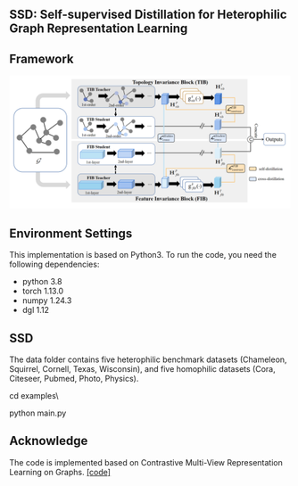 ## SSD: Self-supervised Distillation for Heterophilic Graph Representation Learning

## Framework

![Framework](Framework.png)



## Environment Settings
This implementation is based on Python3. To run the code, you need the following dependencies:

* python 3.8
* torch 1.13.0
* numpy 1.24.3
* dgl 1.12


## SSD
The data folder contains five heterophilic  benchmark datasets (Chameleon, Squirrel, Cornell, Texas, Wisconsin), and five homophilic datasets (Cora, Citeseer, Pubmed, Photo, Physics).

cd examples\

python main.py



## Acknowledge 

The code is implemented based on  Contrastive Multi-View Representation Learning on Graphs. [\[code\]](https://github.com/kavehhassani/mvgrl)


